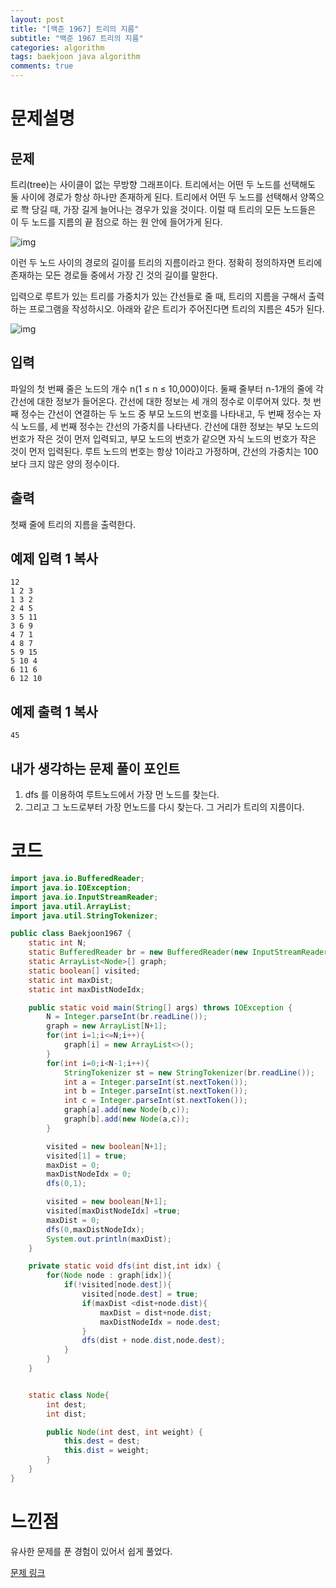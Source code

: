 ```yaml
---
layout: post
title: "[백준 1967] 트리의 지름"
subtitle: "백준 1967 트리의 지름"
categories: algorithm
tags: baekjoon java algorithm 
comments: true
---
```


# 문제설명

## 문제

트리(tree)는 사이클이 없는 무방향 그래프이다. 트리에서는 어떤 두 노드를 선택해도 둘 사이에 경로가 항상 하나만 존재하게 된다. 트리에서 어떤 두 노드를 선택해서 양쪽으로 쫙 당길 때, 가장 길게 늘어나는 경우가 있을 것이다. 이럴 때 트리의 모든 노드들은 이 두 노드를 지름의 끝 점으로 하는 원 안에 들어가게 된다.

![img](https://www.acmicpc.net/JudgeOnline/upload/201007/ttrrtrtr.png)

이런 두 노드 사이의 경로의 길이를 트리의 지름이라고 한다. 정확히 정의하자면 트리에 존재하는 모든 경로들 중에서 가장 긴 것의 길이를 말한다.

입력으로 루트가 있는 트리를 가중치가 있는 간선들로 줄 때, 트리의 지름을 구해서 출력하는 프로그램을 작성하시오. 아래와 같은 트리가 주어진다면 트리의 지름은 45가 된다.

![img](https://www.acmicpc.net/JudgeOnline/upload/201007/tttttt.png)

 

## 입력

파일의 첫 번째 줄은 노드의 개수 n(1 ≤ n ≤ 10,000)이다. 둘째 줄부터 n-1개의 줄에 각 간선에 대한 정보가 들어온다. 간선에 대한 정보는 세 개의 정수로 이루어져 있다. 첫 번째 정수는 간선이 연결하는 두 노드 중 부모 노드의 번호를 나타내고, 두 번째 정수는 자식 노드를, 세 번째 정수는 간선의 가중치를 나타낸다. 간선에 대한 정보는 부모 노드의 번호가 작은 것이 먼저 입력되고, 부모 노드의 번호가 같으면 자식 노드의 번호가 작은 것이 먼저 입력된다. 루트 노드의 번호는 항상 1이라고 가정하며, 간선의 가중치는 100보다 크지 않은 양의 정수이다.

## 출력

첫째 줄에 트리의 지름을 출력한다.

## 예제 입력 1 복사

```
12
1 2 3
1 3 2
2 4 5
3 5 11
3 6 9
4 7 1
4 8 7
5 9 15
5 10 4
6 11 6
6 12 10
```

## 예제 출력 1 복사

```
45
```

## 내가 생각하는 문제 풀이 포인트

1. dfs 를 이용하여 루트노드에서 가장 먼 노드를 찾는다.
2. 그리고 그 노드로부터 가장 먼노드를 다시 찾는다. 그 거리가 트리의 지름이다.

# 코드

~~~java
import java.io.BufferedReader;
import java.io.IOException;
import java.io.InputStreamReader;
import java.util.ArrayList;
import java.util.StringTokenizer;

public class Baekjoon1967 {
    static int N;
    static BufferedReader br = new BufferedReader(new InputStreamReader(System.in));
    static ArrayList<Node>[] graph;
    static boolean[] visited;
    static int maxDist;
    static int maxDistNodeIdx;

    public static void main(String[] args) throws IOException {
        N = Integer.parseInt(br.readLine());
        graph = new ArrayList[N+1];
        for(int i=1;i<=N;i++){
            graph[i] = new ArrayList<>();
        }
        for(int i=0;i<N-1;i++){
            StringTokenizer st = new StringTokenizer(br.readLine());
            int a = Integer.parseInt(st.nextToken());
            int b = Integer.parseInt(st.nextToken());
            int c = Integer.parseInt(st.nextToken());
            graph[a].add(new Node(b,c));
            graph[b].add(new Node(a,c));
        }

        visited = new boolean[N+1];
        visited[1] = true;
        maxDist = 0;
        maxDistNodeIdx = 0;
        dfs(0,1);

        visited = new boolean[N+1];
        visited[maxDistNodeIdx] =true;
        maxDist = 0;
        dfs(0,maxDistNodeIdx);
        System.out.println(maxDist);
    }

    private static void dfs(int dist,int idx) {
        for(Node node : graph[idx]){
            if(!visited[node.dest]){
                visited[node.dest] = true;
                if(maxDist <dist+node.dist){
                    maxDist = dist+node.dist;
                    maxDistNodeIdx = node.dest;
                }
                dfs(dist + node.dist,node.dest);
            }
        }
    }


    static class Node{
        int dest;
        int dist;

        public Node(int dest, int weight) {
            this.dest = dest;
            this.dist = weight;
        }
    }
}

~~~



# 느낀점

유사한 문제를 푼 경험이 있어서 쉽게 풀었다.

[문제 링크](https://www.acmicpc.net/problem/1967)

